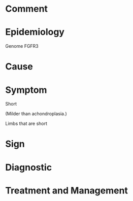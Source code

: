 # Comment

# Epidemiology

Genome FGFR3

# Cause

# Symptom

Short

(Milder than achondroplasia.)

Limbs that are short

# Sign

# Diagnostic

# Treatment and Management
